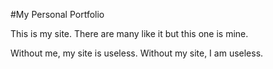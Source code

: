 #My Personal Portfolio

This is my site. There are many like it but this one is mine.

Without me, my site is useless.
Without my site, I am useless.

